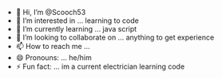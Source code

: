 - 👋 Hi, I’m @Scooch53
- 👀 I’m interested in ... learning to code
- 🌱 I’m currently learning ... java script 
- 💞️ I’m looking to collaborate on ... anything to get experience 
- 📫 How to reach me ... 
- 😄 Pronouns: ... he/him
- ⚡ Fun fact: ... im a current electrician learning code 

<!---
Scooch53/Scooch53 is a ✨ special ✨ repository because its `README.md` (this file) appears on your GitHub profile.
You can click the Preview link to take a look at your changes.
--->
